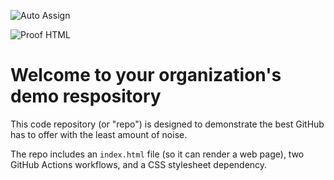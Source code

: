 ![Auto Assign](https://github.com/ImogenDicksonv9dzfpqs/demo-repository/actions/workflows/auto-assign.yml/badge.svg)

![Proof HTML](https://github.com/ImogenDicksonv9dzfpqs/demo-repository/actions/workflows/proof-html.yml/badge.svg)

# Welcome to your organization's demo respository
This code repository (or "repo") is designed to demonstrate the best GitHub has to offer with the least amount of noise.

The repo includes an `index.html` file (so it can render a web page), two GitHub Actions workflows, and a CSS stylesheet dependency.
